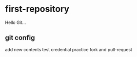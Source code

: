 # first-repository

Hello Git...
## git config
add new contents
test credential
practice fork and pull-request
